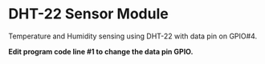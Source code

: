 # DHT-22 Sensor Module

Temperature and Humidity sensing using DHT-22 with data pin on GPIO#4. 

**Edit program code line #1 to change the data pin GPIO.**

